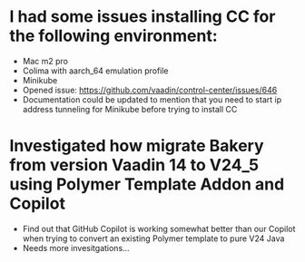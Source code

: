 # I had some issues installing CC for the following environment:
- Mac m2 pro
- Colima with aarch_64 emulation profile
- Minikube
- Opened issue: https://github.com/vaadin/control-center/issues/646
- Documentation could be updated to mention that you need to start ip address tunneling for Minikube before trying to install CC

# Investigated how migrate Bakery from version Vaadin 14 to V24_5 using Polymer Template Addon and Copilot
- Find out that GitHub Copilot is working somewhat better than our Copilot when trying to convert an existing Polymer template to pure V24 Java
- Needs more invesitgations...